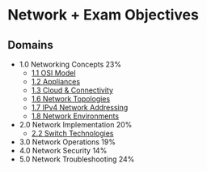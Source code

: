 # Network + Exam Objectives

## Domains

- 1.0 Networking Concepts 23%
  - [1.1 OSI Model](1.1%20OSI%20Model.md)
  - [1.2 Appliances](1.2%20appliances.md)
  - [1.3 Cloud & Connectivity](1.3%20cloud%20computing.md)
  - [1.6 Network Topologies](1.6%20Network%20Topologies.md)
  - [1.7 IPv4 Network Addressing](1.7%20IPv4%20Network%20Addressing.md)
  - [1.8 Network Environments](1.8%20Network%20Environments.md)
- 2.0 Network Implementation 20%
  - [2.2 Switch Technologies](2.2%20Switching%20Technologies.md)
- 3.0 Network Operations 19%
- 4.0 Network Security 14%
- 5.0 Network Troubleshooting 24%

